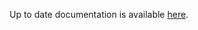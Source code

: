<!-- DO NOT EDIT THIS FILE MANUALLY  -->
<!-- Please read the https://github.com/linuxserver/docker-rdesktop/blob/ubuntu-openbox/.github/CONTRIBUTING.md -->

Up to date documentation is available [here](https://github.com/linuxserver/docker-rdesktop/blob/master/README.md).
